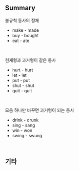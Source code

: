 ## Summary

불규칙 동사의 정체
- make - made
- buy - bought
- eat - ate

<br>

현재형과 과거형이 같은 동사
- hurt - hurt
- let - let
- put - put
- shut - shut
- quit - quit

<br>

모음 하나만 바꾸면 과거형이 되는 동사
- drink - drunk
- sing - sang
- win - won
- swing - swung

<br>

## 기타
